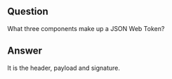 ## Question

What three components make up a JSON Web Token?

## Answer

It is the header, payload and signature.

